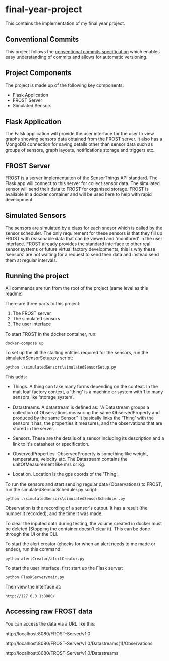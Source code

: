 # final-year-project

This contains the implementation of my final year project.

## Conventional Commits

This project follows the [conventional commits specification](https://www.conventionalcommits.org/en/v1.0.0-beta.2/) which enables easy understanding of commits and allows for automatic versioning.

## Project Components

The project is made up of the following key components:

- Flask Application
- FROST Server
- Simulated Sensors

## Flask Application

The Falsk application will provide the user interface for the user to view graphs showing sensors data obtained from the FROST server. It also has a MongoDB connection for saving details other than sensor data such as groups of sensors, graph layouts, notifications storage and triggers etc.

## FROST Server

FROST is a server implementaiton of the SensorThings API standard. The Flask app will connect to this server for collect sensor data. The simulated sensor will send their data to FROST for organised storage. FROST is available in a docker container and will be used here to help with rapid development.

## Simulated Sensors

The sensors are simulated by a class for each snesor which is called by the sensor scheduler. The only requirement for these sensors is that they fill up FROST with reasonable data that can be viewed and 'monitored' in the user interface. FROST already provides the standard interface to other real sensor systems or future virtual factory developments, this is why these 'sensors' are not waiting for a request to send their data and instead send them at regular intervals.

## Running the project

All commands are run from the root of the project (same level as this readme)

There are three parts to this project:

1. The FROST server
2. The simulated sensors
3. The user interface

To start FROST in the docker container, run:

    docker-compose up

To set up the all the starting entities required for the sensors, run the simulatedSensorSetup.py script:

    python .\simulatedSensors\simulatedSensorSetup.py

This adds:

- Things. A thing can take many forms depending on the context. In the malt loaf factory context, a 'thing' is a machine or system with 1 to many sensors like 'storage system'.

- Datastreams. A datastream is defined as: "A Datastream groups a collection of Observations measuring the same ObservedProperty and produced by the same Sensor." It basically links the 'Thing' with the sensors it has, the properties it measures, and the observations that are stored in the server.

- Sensors. These are the details of a sensor including its description and a link to it's datasheet or specification.

- ObservedProperties. ObservedProperty is something like weight, temperature, velocity etc. The Datastream contains the unitOfMeasurement like m/s or Kg.

- Location. Location is the gps coords of the 'Thing'.

To run the sensors and start sending regular data (Observations) to FROST, run the simulatedSensorScheduler.py script:

    python .\simulatedSensors\simulatedSensorScheduler.py

Observation is the recording of a sensor's output. It has a result (the number it recorded), and the time it was made.

To clear the inputed data during testing, the volume created in docker must be deleted (Stopping the container doesn't clear it). This can be done through the UI or the CLI.

To start the alert creator (checks for when an alert needs to me made or ended), run this command:

    python alertCreator/alertCreator.py

To start the user interface, first start up the Flask server:

    python FlaskServer/main.py

Then view the interface at:

    http://127.0.0.1:8080/

## Accessing raw FROST data

You can access the data via a URL like this:

http://localhost:8080/FROST-Server/v1.0

http://localhost:8080/FROST-Server/v1.0/Datastreams(1)/Observations

http://localhost:8080/FROST-Server/v1.0/Datastreams
